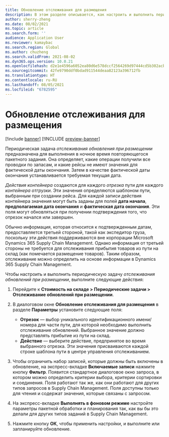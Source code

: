 ```yaml
---
title: Обновление отслеживания для размещения
description: В этом разделе описывается, как настроить и выполнить периодическую задачу отслеживания обновлений при размещении.
author: sherry-zheng
ms.date: 08/02/2021
ms.topic: article
ms.search.form: ''
audience: Application User
ms.reviewer: kamaybac
ms.search.region: Global
ms.author: chuzheng
ms.search.validFrom: 2021-08-02
ms.dyn365.ops.version: 10.0.21
ms.openlocfilehash: d2e1e4596a6052ea80d6e578dccf2564269d97444cd5b302acb5968cca2c884f
ms.sourcegitcommit: 42fe9790ddf0bdad911544deaa82123a396712fb
ms.translationtype: HT
ms.contentlocale: ru-RU
ms.lasthandoff: 08/05/2021
ms.locfileid: "6782595"
---
```

# <a name="update-tracking-for-put-away"></a>Обновление отслеживания для размещения

[!include [banner](../includes/banner.md)]
[!INCLUDE [preview-banner](../includes/preview-banner.md)]

Периодическая задача *отслеживания обновления при размещении* предназначена для выполнения в ночное время повторяющегося пакетного задания. Она определяет, какие операции получили все проводки по запасам, и какие рейсы не имеют значения для фактической даты окончания. Затем в качестве фактической даты окончания устанавливается требуемая текущая дата.

*Действия контейнера* создаются для каждого *отрезка* пути для каждого *контейнера отгрузки*. Эти значения определяются шаблоном пути, выбранным при создании рейса. Для каждой записи действия контейнера значения могут быть заданы для полей **дата начала**, **предполагаемая дата окончания** и **фактическая дата окончания**. Эти поля могут обновляться при получении подтверждения того, что отрезок начался или завершен.

Обычно информация, которая относится к подтвержденным датам, предоставляется третьей стороной, такой как экспедитор груза, поскольку эти действия поддерживаются вне корпорации Microsoft Dynamics 365 Supply Chain Management. Однако информация от третьей стороны не требуется для отслеживания прибытия товаров из пути на склад (как помечается размещение товаров). Таким образом, отслеживание можно определить на основе информации в Dynamics 365 Supply Chain Management.

Чтобы настроить и выполнить периодическую задачу *отслеживания обновлений при размещении*, выполните следующие действия:

1. Перейдите к **Стоимость на складе \> Периодические задачи \> Отслеживание обновлений при размещении**.
1. В диалоговом окне **Обновление отслеживания для размещения** в разделе **Параметры** установите следующие поля:

    - **Отрезок** — выбор уникального идентификационного имени/номера для части пути, для которой необходимо выполнить отслеживание обновлений. Выбранное значение должно представлять прибытие из пути на склад.
    - **Действие** — выберите действие, предпринятое во время выбранного отрезка. Эти значения присваиваются каждой строке шаблона пути в центре управления отслеживанием.

1. Чтобы ограничить набор записей, которые должны быть включены в обновление, на экспресс-вкладке **Включаемые записи** нажмите кнопку **Фильтр**. Появится стандартное диалоговое окно запроса, в котором можно определить критерии выбора, критерии сортировки и соединения. Поля работают так же, как они работают для других типов запросов в Supply Chain Management. Поля доступны только для чтения и содержат значения, которые связаны с запросом.
1. На экспресс-вкладке **Выполнять в фоновом режиме** настройте параметры пакетной обработки и планирования так, как вы бы это делали для других типов заданий в Supply Chain Management.
1. Нажмите кнопку **ОК**, чтобы применить настройки, и выполните или запланируйте обновление.
